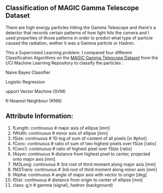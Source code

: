 ## Classification of MAGIC Gamma Telescope Dataset
There are high energy particles hitting the Gamma Telescope and there's a detector that records certain patterns of how light hits the camera and I used properties of those patterns in order to predict what type of particle caused the radiation, wether it was a Gamma particle or Hadron.

This a Supervisied Learning problem. I compared four different Classification Algorithms on the [MAGIC Gamma Telescope Dataset](https://archive.ics.uci.edu/ml/datasets/magic+gamma+telescope) from the UCI Machine Learning Repository to classify the particles :

Naive Bayes Classifier

Logistic Regression

upport Vector Machine (SVM)

K-Nearest Neighbour (KNN)

## Attribute Information:

1. fLength: continuous # major axis of ellipse [mm]
2. fWidth: continuous # minor axis of ellipse [mm]
3. fSize: continuous # 10-log of sum of content of all pixels [in #phot]
4. fConc: continuous # ratio of sum of two highest pixels over fSize [ratio]
5. fConc1: continuous # ratio of highest pixel over fSize [ratio]
6. fAsym: continuous # distance from highest pixel to center, projected onto major axis [mm]
7. fM3Long: continuous # 3rd root of third moment along major axis [mm]
8. fM3Trans: continuous # 3rd root of third moment along minor axis [mm]
9. fAlpha: continuous # angle of major axis with vector to origin [deg]
 10. fDist: continuous # distance from origin to center of ellipse [mm]
 11. class: g,h # gamma (signal), hadron (background)

